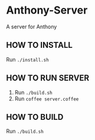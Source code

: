 # Anthony-Server
A server for Anthony


## HOW TO INSTALL

  Run `./install.sh`

## HOW TO RUN SERVER

  1. Run `./build.sh`
  2. Run `coffee server.coffee`

## HOW TO BUILD

  Run `./build.sh`
